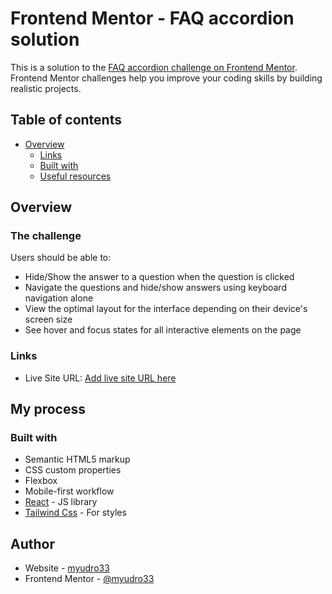 # Frontend Mentor - FAQ accordion solution

This is a solution to the [FAQ accordion challenge on Frontend Mentor](https://www.frontendmentor.io/challenges/faq-accordion-wyfFdeBwBz). Frontend Mentor challenges help you improve your coding skills by building realistic projects. 

## Table of contents

- [Overview](#overview)
  - [Links](https://www.frontendmentor.io/challenges/faq-accordion-wyfFdeBwBz)
  - [Built with](#Reactjs)
  - [Useful resources](#TailwindCSS)


## Overview

### The challenge

Users should be able to:

- Hide/Show the answer to a question when the question is clicked
- Navigate the questions and hide/show answers using keyboard navigation alone
- View the optimal layout for the interface depending on their device's screen size
- See hover and focus states for all interactive elements on the page




### Links

- Live Site URL: [Add live site URL here](https://myudro33-faq-accordion.netlify.app/)

## My process

### Built with

- Semantic HTML5 markup
- CSS custom properties
- Flexbox
- Mobile-first workflow
- [React](https://reactjs.org/) - JS library
- [Tailwind Css](https://tailwindcss.com/) - For styles



## Author

- Website - [myudro33](https://myudro33-faq-accordion.netlify.app/)
- Frontend Mentor - [@myudro33](https://www.frontendmentor.io/profile/Myudro33)



